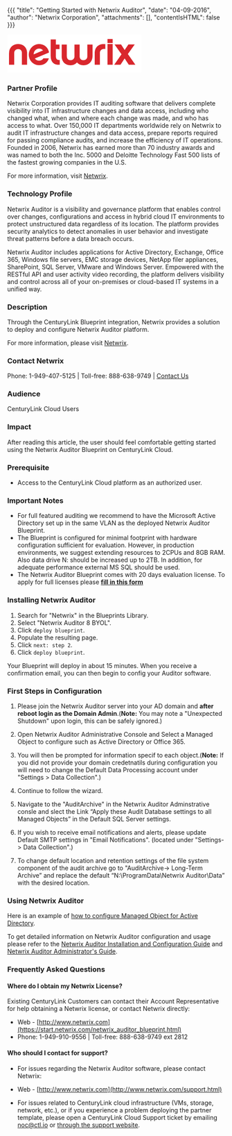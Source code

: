 ﻿{{{
  "title": "Getting Started with Netwrix Auditor",
  "date": "04-09-2016",
  "author": "Netwrix Corporation",
  "attachments": [],
  "contentIsHTML": false
}}}

![Netwrix logo](../../images/netwrix-logo.png)

### Partner Profile
Netwrix Corporation provides IT auditing software that delivers complete visibility into IT infrastructure changes and data access, including who changed what, when and where each change was made, and who has access to what. Over 150,000 IT departments worldwide rely on Netwrix to audit IT infrastructure changes and data access, prepare reports required for passing compliance audits, and increase the efficiency of IT operations. Founded in 2006, Netwrix has earned more than 70 industry awards and was named to both the Inc. 5000 and Deloitte Technology Fast 500 lists of the fastest growing companies in the U.S.

For more information, visit [Netwrix](http://www.netwrix.com/).

### Technology Profile
Netwrix Auditor is a visibility and governance platform that enables control over changes, configurations and access in hybrid cloud IT environments to protect unstructured data regardless of its location. The platform provides security analytics to detect anomalies in user behavior and investigate threat patterns before a data breach occurs.

Netwrix Auditor includes applications for Active Directory, Exchange, Office 365, Windows file servers, EMC storage devices, NetApp filer appliances, SharePoint, SQL Server, VMware and Windows Server. Empowered with the RESTful API and user activity video recording, the platform delivers visibility and control across all of your on-premises or cloud-based IT systems in a unified way.

### Description
Through the CenturyLink Blueprint integration, Netwrix provides a solution to deploy and configure Netwrix Auditor platform.

For more information, please visit [Netwrix](http://www.netwrix.com/).

### Contact Netwrix
Phone: 1-949-407-5125 | Toll-free: 888-638-9749 | [Contact Us](https://start.netwrix.com/netwrix_auditor_blueprint.html)

### Audience
CenturyLink Cloud Users

### Impact
After reading this article, the user should feel comfortable getting started using the Netwrix Auditor Blueprint on CenturyLink Cloud.

### Prerequisite
* Access to the CenturyLink Cloud platform as an authorized user.

### Important Notes
* For full featured auditing we recommend to have the Microsoft Active Directory set up in the same VLAN as the deployed Netwrix Auditor Blueprint.
* The Blueprint is configured for minimal footprint with hardware configuration sufficient for evaluation. However, in production environments, we suggest extending resources to 2CPUs and 8GB RAM. Also data drive N: should be increased up to 2TB. In addition, for adequate performance external MS SQL should be used.
* The Netwrix Auditor Blueprint comes with 20 days evaluation license. To apply for full licenses please [__fill in this form__](https://start.netwrix.com/netwrix_auditor_blueprint.html)

### Installing Netwrix Auditor
1. Search for "Netwrix" in the Blueprints Library.
2. Select "Netwrix Auditor 8 BYOL".
3. Click `deploy blueprint`.
4. Populate the resulting page.
5. Click `next: step 2`.
6. Click `deploy blueprint`.

Your Blueprint will deploy in about 15 minutes. When you receive a confirmation email, you can then begin to config your Auditor software.

### First Steps in Configuration
1. Please join the Netwrix Auditor server into your AD domain and __after reboot login as the Domain Admin__.(__Note:__ You may note a "Unexpected Shutdown" upon login, this can be safely ignored.)

2. Open Netwrix Auditor Administrative Console and Select a Managed Object to configure such as Active Directory or Office 365.

3. You will then be prompted for information specif to each object.(__Note:__ If you did not provide your domain credetnatils during configuration you will need to change the Default Data Processing account under "Settings > Data Collection".)

4. Continue to follow the wizard.

5. Navigate to the "AuditArchive" in the Netwrix Auditor Adminstrative consle and slect the Link “Apply these Audit Database settings to all Managed Objects” in the Default SQL Server settings.

6. If you wish to receive email notifications and alerts, please update Default SMTP settings in "Email Notifications". (located under "Settings-> Data Collection".)

7. To change default location and retention settings of the file system component of the audit archive go to "AuditArchive-> Long-Term Archive” and replace the default “N:\ProgramData\Netwrix Auditor\Data” with the desired location.

### Using Netwrix Auditor
Here is an example of [how to configure Managed Object for Active Directory](http://www.netwrix.com/download/QuickStart/Netwrix_Auditor_for_Active_Directory_Quick_Start_Guide.pdf#page=10).

To get detailed information on Netwrix Auditor configuration and usage please refer to the [Netwrix Auditor Installation and Configuration Guide](http://www.netwrix.com/download/documents/Netwrix_Auditor_Installation_Configuration_Guide.pdf) and [Netwrix Auditor Administrator's Guide](http://www.netwrix.com/download/documents/Netwrix_Auditor_Administrator_Guide.pdf).

### Frequently Asked Questions

#### Where do I obtain my Netwrix License?
Existing CenturyLink Customers can contact their Account Representative for help obtaining a Netwrix license, or contact Netwrix directly:
* Web - [http://www.netwrix.com](https://start.netwrix.com/netwrix_auditor_blueprint.html)
* Phone: 1-949-910-9556 | Toll-free: 888-638-9749 ext 2812

#### Who should I contact for support?
* For issues regarding the Netwrix Auditor software, please contact Netwrix:
* Web - [http://www.netwrix.com](http://www.netwrix.com/support.html)

* For issues related to CenturyLink cloud infrastructure (VMs, storage, network, etc.), or if you experience a problem deploying the partner template, please open a CenturyLink Cloud Support ticket by emailing [noc@ctl.io](mailto:noc@ctl.io) or [through the support website](https://t3n.zendesk.com/tickets/new).
